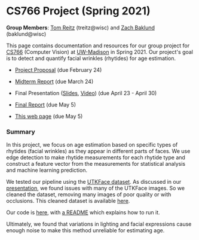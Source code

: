 # CS766 Project (Spring 2021)

**Group Members**: [Tom Reitz](https://github.com/tomreitz) (treitz@wisc) and [Zach Baklund](https://github.com/zbaklund) (baklund@wisc)

This page contains documentation and resources for our group project for [CS766](http://pages.cs.wisc.edu/~mohitg/courses/CS766/) (Computer Vision) at [UW-Madison](https://www.wisc.edu/) in Spring 2021. Our project's goal is to detect and quantify facial wrinkles (rhytides) for age estimation.

* [Project Proposal](proposal.md) (due February 24)

* [Midterm Report](midterm-report.md) (due March 24)

* Final Presentation ([Slides](https://docs.google.com/presentation/d/1aJU_h0YStWdd_LNF0Sg-z33jkzOfN0_mpU_Pu-ZvVHo/edit?usp=sharing), [Video](https://www.youtube.com/watch?v=TrRghR6Su7I)) (due April 23 - April 30)

* [Final Report](https://github.com/tomreitz/cs766-computer-vision-project/raw/main/final-report.pdf) (due May 5)

* [This web page](https://tomreitz.github.io/cs766-computer-vision-project/) (due May 5) 

### Summary

In this project, we focus on age estimation based on specific types of rhytides (facial wrinkles) as they appear in different parts of faces. We use edge detection to make rhytide measurements for each rhytide type and construct a feature vector from the measurements for statistical analysis and machine learning prediction.

We tested our pipeline using the [UTKFace dataset](https://susanqq.github.io/UTKFace/). As discussed in our [presentation](https://www.youtube.com/watch?v=TrRghR6Su7I), we found issues with many of the UTKFace images. So we cleaned the dataset, removing many images of poor quality or with occlusions. This cleaned dataset is available [here](https://github.com/tomreitz/cs766-computer-vision-project/tree/main/data/UTKFace-cleaned.zip).

Our code is [here](https://github.com/tomreitz/cs766-computer-vision-project/tree/main/code), with [a README](https://github.com/tomreitz/cs766-computer-vision-project/tree/main/code/README.md) which explains how to run it.

Ultimately, we found that variations in lighting and facial expressions cause enough noise to make this method unreliable for estimating age.
